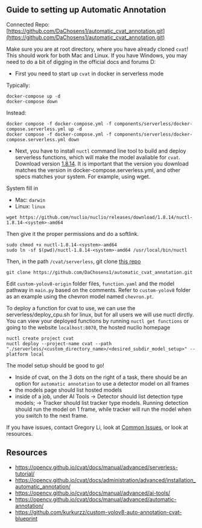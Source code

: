## Guide to setting up Automatic Annotation
Connected Repo: [https://github.com/DaChosens1/automatic_cvat_annotation.git](https://github.com/DaChosens1/automatic_cvat_annotation.git)

Make sure you are at root directory, where you have already cloned `cvat`! This should work for both Mac and Linux. If you have Windows, you may need to do a bit of digging in the official docs and forums D:

- First you need to start up `cvat` in docker in serverless mode

Typically:
```
docker-compose up -d
docker-compose down
```
Instead:
```
docker compose -f docker-compose.yml -f components/serverless/docker-compose.serverless.yml up -d
docker compose -f docker-compose.yml -f components/serverless/docker-compose.serverless.yml down
```
- Next, you have to install `nuctl` command line tool to build and deploy serverless functions, which will make the model avaliable for `cvat`. Download version [1.8.14](https://github.com/nuclio/nuclio/releases/tag/1.8.14). It is important that the version you download matches the version in docker-compose.serverless.yml, and other specs matches your system. For example, using wget.

System fill in
- Mac: `darwin`
- Linux: `linux`
```
wget https://github.com/nuclio/nuclio/releases/download/1.8.14/nuctl-1.8.14-<system>-amd64
```
Then give it the proper permissions and do a softlink.
```
sudo chmod +x nuctl-1.8.14-<system>-amd64
sudo ln -sf $(pwd)/nuctl-1.8.14-<system>-amd64 /usr/local/bin/nuctl
```

Then, in the path `/cvat/serverless`, git clone [this repo](https://github.com/DaChosens1/automatic_cvat_annotation.git)
```
git clone https://github.com/DaChosens1/automatic_cvat_annotation.git
```

Edit `custom-yolov8-origin` folder files, `function.yaml` and the model pathway in `main.py` based on the comments. Refer to `custom-yolov8` folder as an example using the chevron model named `chevron.pt`.

To deploy a function for cvat to use, we can use the serverless/deploy_cpu.sh for linux, but for all users we will use nuctl dirctly. You can view your deployed functions by running `nuctl get functions` or going to the website `localhost:8070`, the hosted nuclio homepage
```
nuctl create project cvat
nuctl deploy --project-name cvat --path "./serverless/<custom_directory_name>/<desired_subdir_model_setup>" --platform local
```

The model setup should be good to go! 
- Inside of cvat, on the 3 dots on the right of a task, there should be an option for `automatic annotation` to use a detector model on all frames
- the models page should list hosted models
- inside of a job, under AI Tools -> Detector should list detection type models; -> Tracker should list tracker type models. Running detection should run the model on 1 frame, while tracker will run the model when you switch to the next frame.

If you have issues, contact Gregory Li, look at [Common Issues](https://github.com/DaChosens1/automatic_cvat_annotation/blob/DaChosens1-patch-1/COMMON_ISSUES.md), or look at resources.

## Resources
- https://opencv.github.io/cvat/docs/manual/advanced/serverless-tutorial/
- https://opencv.github.io/cvat/docs/administration/advanced/installation_automatic_annotation/
- https://opencv.github.io/cvat/docs/manual/advanced/ai-tools/
- https://opencv.github.io/cvat/docs/manual/advanced/automatic-annotation/
- https://github.com/kurkurzz/custom-yolov8-auto-annotation-cvat-blueprint
